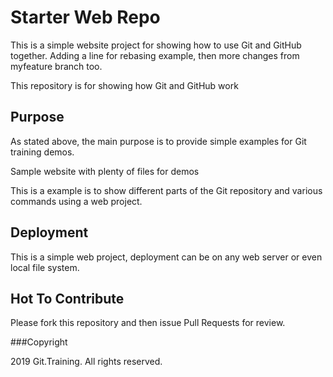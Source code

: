 # Starter Web Repo

This is a simple website project for showing how to use Git and GitHub together.
Adding a line for rebasing example, then
more changes from myfeature branch too.

This repository is for showing how Git and GitHub work

## Purpose

As stated above, the main purpose is to provide simple examples for Git training demos.

Sample website with plenty of files for demos

This is a example is to show different parts of the Git repository and
various commands using a web project.

## Deployment

This is a simple web project, deployment can be on any web server or even local file system.

## Hot To Contribute

Please fork this repository and then issue Pull Requests for review.

###Copyright

2019  Git.Training. All rights reserved.